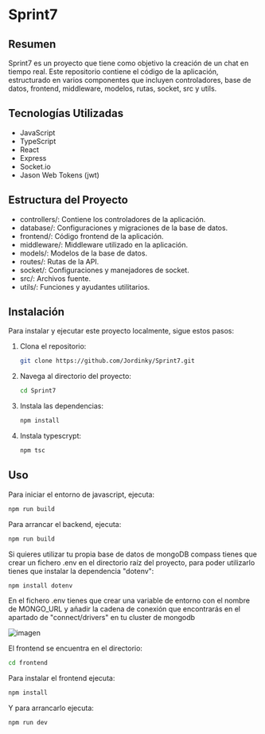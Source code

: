 # Sprint7

## Resumen
Sprint7 es un proyecto que tiene como objetivo la creación de un chat en tiempo real. Este repositorio contiene el código de la aplicación, estructurado en varios componentes que incluyen controladores, base de datos, frontend, middleware, modelos, rutas, socket, src y utils.

## Tecnologías Utilizadas
- JavaScript
- TypeScript
- React
- Express
- Socket.io
- Jason Web Tokens (jwt)

## Estructura del Proyecto
- controllers/: Contiene los controladores de la aplicación.
- database/: Configuraciones y migraciones de la base de datos.
- frontend/: Código frontend de la aplicación.
- middleware/: Middleware utilizado en la aplicación.
- models/: Modelos de la base de datos.
- routes/: Rutas de la API.
- socket/: Configuraciones y manejadores de socket.
- src/: Archivos fuente.
- utils/: Funciones y ayudantes utilitarios.

## Instalación

Para instalar y ejecutar este proyecto localmente, sigue estos pasos:

1. Clona el repositorio:
    ```sh
    git clone https://github.com/Jordinky/Sprint7.git
    ```
2. Navega al directorio del proyecto:
    ```sh
    cd Sprint7
    ```
3. Instala las dependencias:
    ```sh
    npm install
    ```

4. Instala typescrypt:
    ```sh
    npm tsc
    ```
   
## Uso

Para iniciar el entorno de javascript, ejecuta:
```sh
npm run build
```
Para arrancar el backend, ejecuta:
```sh
npm run build
```

Si quieres utilizar tu propia base de datos de mongoDB compass tienes que crear un fichero .env en el directorio raíz del proyecto, para poder utilizarlo tienes que instalar la dependencia "dotenv":
```sh
npm install dotenv
```
En el fichero .env tienes que crear una variable de entorno con el nombre de MONGO_URL y añadir la cadena de conexión que encontrarás en el apartado de "connect/drivers" en tu cluster de mongodb

![imagen](https://github.com/user-attachments/assets/e2ff73bb-9953-468d-9fb4-25a523a8709b)

El frontend se encuentra en el directorio:
```sh
cd frontend
```
Para instalar el frontend ejecuta:
```sh
npm install
```
Y para arrancarlo ejecuta:
```sh
npm run dev
```
